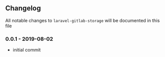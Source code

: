 ## Changelog

All notable changes to `laravel-gitlab-storage` will be documented in this file

### 0.0.1 - 2019-08-02
- initial commit